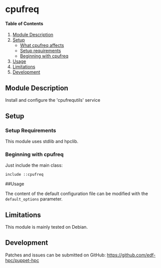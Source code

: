 # cpufreq

#### Table of Contents

1. [Module Description](#module-description)
2. [Setup](#setup)
    * [What cpufreq affects](#what-cpufreq-affects)
    * [Setup requirements](#setup-requirements)
    * [Beginning with cpufreq](#beginning-with-cpufreq)
3. [Usage](#usage)
4. [Limitations](#limitations)
5. [Development](#development)

## Module Description

Install and configure the 'cpufrequtils' service

## Setup

### Setup Requirements

This module uses stdlib and hpclib.

### Beginning with cpufreq

Just include the main class:

```
include ::cpufreq
```

##Usage

The content of the default configuration file can be modified with the 
``default_options`` parameter.

## Limitations

This module is mainly tested on Debian.

## Development

Patches and issues can be submitted on GitHub:
https://github.com/edf-hpc/puppet-hpc
